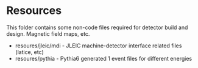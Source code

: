 # Resources

This folder contains some non-code files required for detector build and design. Magnetic field maps, etc.

- resoures/jleic/mdi - JLEIC machine-detector interface related files (latice, etc)
- resoures/pythia - Pythia6 generated 1 event files for different energies